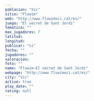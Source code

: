 ```yaml
---
poblacion: "Vic"
sitio: "Fluwim"
web: "http://www.fluwimoci.cat/es/"
juego: "El secret de Sant Jordi"
tematica: ""
max_jugadores: 7
latitud: 
longitud: 
publicar: "si"
fecha: ""
jugadores: ""
valoracion: 
foto: ""
name: "Fluwim-El secret de Sant Jordi"
webpage: "http://www.fluwimoci.cat/es/"
city: "Vic"
active: true
play_date: ""
rating: null
---
```

